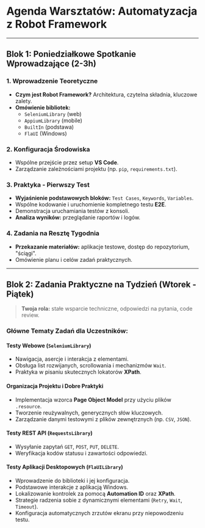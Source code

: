 # Agenda Warsztatów: Automatyzacja z Robot Framework

---

## Blok 1: Poniedziałkowe Spotkanie Wprowadzające (2-3h)

### 1. Wprowadzenie Teoretyczne
* **Czym jest Robot Framework?** Architektura, czytelna składnia, kluczowe zalety.
* **Omówienie bibliotek:**
    * `SeleniumLibrary` (web)
    * `AppiumLibrary` (mobile)
    * `BuiltIn` (podstawa)
    * `FlaUI` (Windows)

### 2. Konfiguracja Środowiska
* Wspólne przejście przez setup **VS Code**.
* Zarządzanie zależnościami projektu (np. `pip`, `requirements.txt`).

### 3. Praktyka - Pierwszy Test
* **Wyjaśnienie podstawowych bloków:** `Test Cases`, `Keywords`, `Variables`.
* Wspólne kodowanie i uruchomienie kompletnego testu **E2E**.
* Demonstracja uruchamiania testów z konsoli.
* **Analiza wyników:** przeglądanie raportów i logów.

### 4. Zadania na Resztę Tygodnia
* **Przekazanie materiałów:** aplikacje testowe, dostęp do repozytorium, "ściągi".
* Omówienie planu i celów zadań praktycznych.

---

## Blok 2: Zadania Praktyczne na Tydzień (Wtorek - Piątek)
> **Twoja rola:** stałe wsparcie techniczne, odpowiedzi na pytania, code review.

### Główne Tematy Zadań dla Uczestników:

#### **Testy Webowe (`SeleniumLibrary`)**
* Nawigacja, asercje i interakcja z elementami.
* Obsługa list rozwijanych, scrollowania i mechanizmów `Wait`.
* Praktyka w pisaniu skutecznych lokatorów **XPath**.

#### **Organizacja Projektu i Dobre Praktyki**
* Implementacja wzorca **Page Object Model** przy użyciu plików `.resource`.
* Tworzenie reużywalnych, generycznych słów kluczowych.
* Zarządzanie danymi testowymi z plików zewnętrznych (np. `CSV`, `JSON`).

#### **Testy REST API (`RequestsLibrary`)**
* Wysyłanie zapytań `GET`, `POST`, `PUT`, `DELETE`.
* Weryfikacja kodów statusu i zawartości odpowiedzi.

#### **Testy Aplikacji Desktopowych (`FlaUILibrary`)**
* Wprowadzenie do biblioteki i jej konfiguracja.
* Podstawowe interakcje z aplikacją Windows.
* Lokalizowanie kontrolek za pomocą **Automation ID** oraz **XPath**.
* Strategie radzenia sobie z dynamicznymi elementami (`Retry`, `Wait`, `Timeout`).
* Konfiguracja automatycznych zrzutów ekranu przy niepowodzeniu testu.